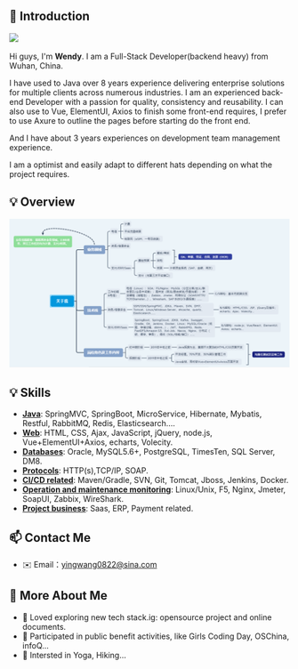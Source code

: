 ## 👋 Introduction


![](https://img.shields.io/static/v1?label=wechat&message=Hey_IsWendy&color=7BB32E&logo=wechat)

Hi guys, I'm **Wendy**. I am a Full-Stack Developer(backend heavy) from Wuhan, China.</br>

I have used to Java over 8 years experience delivering enterprise solutions for multiple clients across numerous industries. I am an experienced back-end Developer with a passion for quality, consistency and reusability. I can also use to Vue, ElementUI, Axios to finish some front-end requires, I prefer to use Axure to outline the pages before starting do the front end.</br>

And I have about 3 years experiences on development team management experience.</br>

I am a optimist and easily adapt to different hats depending on what the project requires.

## 💡 Overview
  ![aboutme](aboutme.png)


## 💡 Skills

- [**Java**](https://github.com/WendyWongGirl): SpringMVC, SpringBoot, MicroService, Hibernate, Mybatis, Restful, RabbitMQ, Redis, Elasticsearch....
- [**Web**](https://github.com/WendyWongGirl): HTML, CSS, Ajax, JavaScript, jQuery, node.js, Vue+ElementUI+Axios, echarts, Volecity.
- [**Databases**](https://github.com/WendyWongGirl): Oracle, MySQL5.6+, PostgreSQL, TimesTen, SQL Server, DM8.
- [**Protocols**](https://github.com/WendyWongGirl): HTTP(s),TCP/IP, SOAP.
- [**CI/CD related**](https://github.com/WendyWongGirl): Maven/Gradle, SVN, Git, Tomcat, Jboss, Jenkins, Docker.
- [**Operation and maintenance monitoring**](https://github.com/WendyWongGirl): Linux/Unix, F5, Nginx, Jmeter, SoapUI, Zabbix, WireShark.
- [**Project business**](https://github.com/WendyWongGirl): Saas, ERP, Payment related.


## 📫 Contact Me

- ✉️ Email：yingwang0822@sina.com


## 🧐 More About Me 

- 🔭 Loved exploring new tech stack.ig: opensource project and online documents.
- 👯 Participated in public benefit activities, like Girls Coding Day, OSChina, infoQ...
- 🌱 Intersted in Yoga, Hiking...
